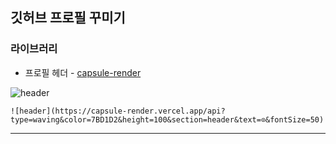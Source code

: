 ## 깃허브 프로필 꾸미기

### 라이브러리
* 프로필 헤더 - [capsule-render](https://github.com/kyechan99/capsule-render#color)

![header](https://capsule-render.vercel.app/api?type=waving&color=7BD1D2&height=100&section=header&text=⊙&fontSize=50)

```
![header](https://capsule-render.vercel.app/api?type=waving&color=7BD1D2&height=100&section=header&text=⊙&fontSize=50)
```

---

